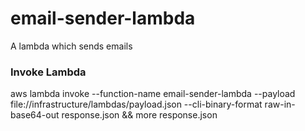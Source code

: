# email-sender-lambda
A lambda which sends emails

### Invoke Lambda

aws lambda invoke --function-name email-sender-lambda --payload file://infrastructure/lambdas/payload.json --cli-binary-format raw-in-base64-out response.json && more response.json
